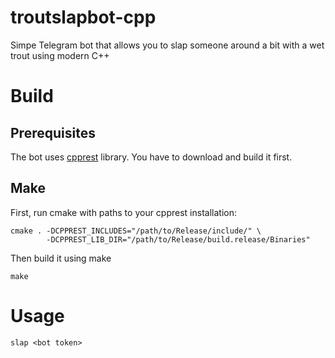 # troutslapbot-cpp
Simpe Telegram bot that allows you to slap someone around a bit with a wet trout using modern C++

# Build
## Prerequisites
The bot uses [cpprest](https://github.com/Microsoft/cpprestsdk) library. You have to download and build it first.

## Make
First, run cmake with paths to your cpprest installation:
```
cmake . -DCPPREST_INCLUDES="/path/to/Release/include/" \
        -DCPPREST_LIB_DIR="/path/to/Release/build.release/Binaries"
```
Then build it using make
```
make
```
# Usage
```
slap <bot token>
```
